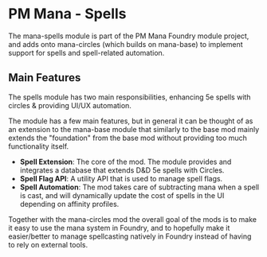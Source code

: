 # PM Mana - Spells

The mana-spells module is part of the PM Mana Foundry module project, and adds onto mana-circles (which builds on mana-base) to implement support for spells and spell-related automation.

## Main Features

The spells module has two main responsibilities, enhancing 5e spells with circles & providing UI/UX automation.

The module has a few main features, but in general it can be thought of as an extension to the mana-base module that similarly to the base mod mainly extends the "foundation" from the base mod without providing too much functionality itself.

 - **Spell Extension**: The core of the mod. The module provides and integrates a database that extends D&D 5e spells with Circles.
 - **Spell Flag API**: A utility API that is used to manage spell flags.
 - **Spell Automation**: The mod takes care of subtracting mana when a spell is cast, and will dynamically update the cost of spells in the UI depending on affinity profiles.

Together with the mana-circles mod the overall goal of the mods is to make it easy to use the mana system in Foundry, and to hopefully make it easier/better to manage spellcasting natively in Foundry instead of having to rely on external tools.